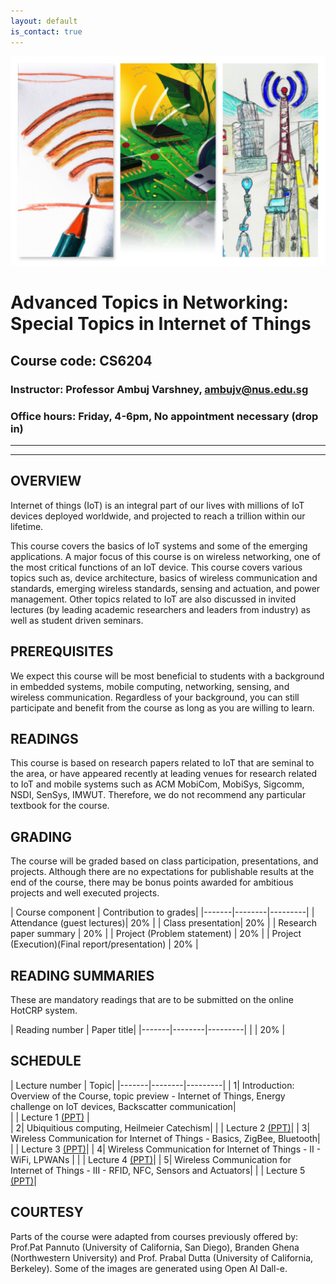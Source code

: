 ```yaml
---
layout: default
is_contact: true
---
```

![Image for the course](collage.jpg)  

# Advanced Topics in Networking: Special Topics in Internet of Things  
## Course code: CS6204  
### Instructor: Professor Ambuj Varshney, [ambujv@nus.edu.sg](mailto:ambujv@nus.edu.sg)     
### Office hours: Friday, 4-6pm, No appointment necessary (drop in)  

----
****

## OVERVIEW  

Internet of things (IoT) is an integral part of our lives with millions of IoT devices deployed worldwide, and projected to reach a trillion within our lifetime.  

This course covers the basics of IoT systems and some of the emerging applications. A major focus of this course is on wireless networking, one of the most critical functions of an IoT device. This course covers various topics such as,  device architecture, basics of wireless communication and standards, emerging wireless standards, sensing and actuation, and power management. Other topics related to IoT are also discussed in invited lectures (by leading academic researchers and leaders from industry) as well as student driven seminars.  

## PREREQUISITES  

We expect this course will be most beneficial to students with a background in embedded systems, mobile computing, networking, sensing, and wireless communication. Regardless of your background, you can still participate and benefit from the course as long as you are willing to learn.  

## READINGS

This course is based on research papers related to IoT that are seminal to the area, or have appeared recently at leading venues for research related to IoT and mobile systems  such as ACM MobiCom, MobiSys, Sigcomm, NSDI, SenSys, IMWUT. Therefore, we do not recommend any particular textbook for the course.  


## GRADING

The course will be graded based on class participation, presentations, and projects. Although there are no expectations for publishable results at the end of the course, there may be bonus points awarded for ambitious projects and well executed projects.  

| Course component | Contribution to grades|
|-------|--------|---------|
| Attendance (guest lectures)| 20% |
| Class presentation| 20% |
| Research paper summary | 20%  |
| Project (Problem statement) | 20% |
| Project (Execution)(Final report/presentation) | 20% |


## READING SUMMARIES

These are mandatory readings that are to be submitted on the online HotCRP system.

| Reading number | Paper title|
|-------|--------|---------|
| | 20% |


## SCHEDULE

| Lecture number | Topic|
|-------|--------|---------|
| 1| Introduction:  Overview of the Course, topic preview - Internet of Things, Energy challenge on IoT devices, Backscatter communication|  
| |  Lecture 1 [(PPT)](https://github.com/weiserlab/ambuj/blob/main/CS6204_Lecture1.pptx) |   
| 2| Ubiquitious computing, Heilmeier Catechism|
|  | Lecture 2 [(PPT)]()|
| 3| Wireless Communication for Internet of Things - Basics, ZigBee, Bluetooth|
|  | Lecture 3 [(PPT)]()|
| 4| Wireless Communication for Internet of Things - II - WiFi, LPWANs |
|  | Lecture 4 [(PPT)]()|
| 5| Wireless Communication for Internet of Things - III - RFID, NFC, Sensors and Actuators|
|  | Lecture 5 [(PPT)]()|


## COURTESY
Parts of the course were adapted from courses previously offered by: Prof.Pat Pannuto (University of California, San Diego), Branden Ghena (Northwestern University) and Prof. Prabal Dutta (University of California, Berkeley). Some of the images are generated using Open AI Dall-e.  